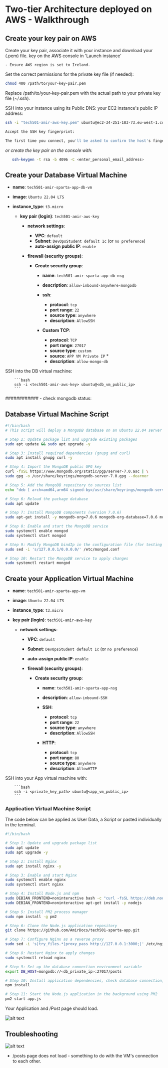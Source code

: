 # Two-tier Architecture deployed on AWS - Walkthrough

## Create your key pair on AWS

Create your key pair, associate it with your instance and download your (.pem) file. key on the AWS console in 'Launch instance'

    - Ensure AWS region is set to Ireland.

Set the correct permissions for the private key file (if needed):

```bash
chmod 400 /path/to/your-key-pair.pem
```

Replace /path/to/your-key-pair.pem with the actual path to your private key file (~/.ssh).

SSH into your instance using its Public DNS: your EC2 instance's public IP address:

```bash
ssh -i "tech501-amir-aws-key.pem" ubuntu@ec2-34-251-183-73.eu-west-1.compute.amazonaws.com
```
```bash
Accept the SSH key fingerprint:

The first time you connect, you'll be asked to confirm the host's fingerprint. Type yes to continue.
```

*or create the key pair on the console with:*

 ```bash
    ssh-keygen -t rsa -b 4096 -C <enter_personal_email_address>
```

## Create your Database Virtual Machine

- **name**: `tech501-amir-sparta-app-db-vm`
- **image**: `Ubuntu 22.04 LTS`
- **instance_type**: `t3.micro`

  - **key pair (login)**: `tech501-amir-aws-key`

    - **network settings**:
      - **VPC**: `default`
      - **Subnet**: `DevOpsStudent default 1c` (or `no preference`)
      - **auto-assign public IP**: `enable`
    
    - **firewall (security groups)**:
      - **Create security group**:
        - **name**: `tech501-amir-sparta-app-db-nsg`
        - **description**: `allow-inbound-anywhere-mongodb`
        
        - **ssh**:
          - **protocol**: `tcp`
          - **port range**: `22`
          - **source type**: `anywhere`
          - **description**: `AllowSSH`
        
        - **Custom TCP**:
          - **protocol**: `TCP`
          - **port range**: `27017`
          - **source type**: `custom`
          - **source**: `APP VM Private IP` *
          - **description**: `allow-mongo-db`

SSH into the DB virtual machine:

        ```bash
        ssh -i <tech501-amir-aws-key> ubuntu@<db_vm_public_ip>
        ```

############    - check mongodb status:

## Database Virtual Machine Script

```bash
#!/bin/bash
# This script will deploy a MongoDB database on an Ubuntu 22.04 server

# Step 2: Update package list and upgrade existing packages
sudo apt update && sudo apt upgrade -y

# Step 3: Install required dependencies (gnupg and curl)
sudo apt install gnupg curl -y

# Step 4: Import the MongoDB public GPG key
curl -fsSL https://www.mongodb.org/static/pgp/server-7.0.asc | \
sudo gpg -o /usr/share/keyrings/mongodb-server-7.0.gpg --dearmor

# Step 5: Add the MongoDB repository to sources list
echo "deb [ arch=amd64,arm64 signed-by=/usr/share/keyrings/mongodb-server-7.0.gpg ] https://repo.mongodb.org/apt/ubuntu jammy/mongodb-org/7.0 multiverse" | sudo tee /etc/apt/sources.list.d/mongodb-org-7.0.list

# Step 6: Reload the package database
sudo apt update

# Step 7: Install MongoDB components (version 7.0.6)
sudo apt-get install -y mongodb-org=7.0.6 mongodb-org-database=7.0.6 mongodb-org-server=7.0.6 mongodb-mongosh mongodb-org-mongos=7.0.6 mongodb-org-tools=7.0.6

# Step 8: Enable and start the MongoDB service
sudo systemctl enable mongod
sudo systemctl start mongod

# Step 9: Modify MongoDB bindIp in the configuration file (for testing only!)
sudo sed -i 's/127.0.0.1/0.0.0.0/' /etc/mongod.conf

# Step 10: Restart the MongoDB service to apply changes
sudo systemctl restart mongod
```


## Create your Application Virtual Machine

- **name**: `tech501-amir-sparta-app-vm`
- **image**: `Ubuntu 22.04 LTS`
- **instance_type**: `t3.micro`
- **key pair (login)**: `tech501-amir-aws-key`

  - **network settings**:
    - **VPC**: `default`
    - **Subnet**: `DevOpsStudent default 1c` (or `no preference`)
    - **auto-assign public IP**: `enable`
    
    - **firewall (security groups)**:
      - **Create security group**:
        - **name**: `tech501-amir-sparta-app-nsg`
        - **description**: `allow-inbound-SSH`
        
        - **SSH**:
          - **protocol**: `tcp`
          - **port range**: `22`
          - **source type**: `anywhere`
          - **description**: `AllowSSH`
        
        - **HTTP**:
          - **protocol**: `tcp`
          - **port range**: `80`
          - **source type**: `anywhere`
          - **description**: `AllowHTTP`

SSH into your App virtual machine with:

        ```bash
        ssh -i <private_key_path> ubuntu@<app_vm_public_ip>
        ```

### Application Virtual Machine Script

The code below can be applied as User Data, a Script or pasted individually in the terminal.

```bash
#!/bin/bash

# Step 1: Update and upgrade package list
sudo apt update 
sudo apt upgrade -y

# Step 2: Install Nginx
sudo apt install nginx -y

# Step 3: Enable and start Nginx
sudo systemctl enable nginx
sudo systemctl start nginx

# Step 4: Install Node.js and npm
sudo DEBIAN_FRONTEND=noninteractive bash -c "curl -fsSL https://deb.nodesource.com/setup_20.x | bash -"
sudo DEBIAN_FRONTEND=noninteractive apt-get install -y nodejs

# Step 5: Install PM2 process manager
sudo npm install -g pm2

# Step 6: Clone the Node.js application repository
git clone https://github.com/AmirDocs/tech501-sparta-app.git

# Step 7: Configure Nginx as a reverse proxy
sudo sed -i 's|try_files.*|proxy_pass http://127.0.0.1:3000;|' /etc/nginx/sites-available/default

# Step 8: Restart Nginx to apply changes
sudo systemctl reload nginx

# Step 9: Set up the database connection environment variable
export DB_HOST=mongodb://<db_private_ip>:27017/posts

# Step 10: Install application dependencies, check database connection, clear and reseed the database
npm install

# Step 11: Start the Node.js application in the background using PM2
pm2 start app.js
```

Your Application and /Post page should load.

![alt text](<../images-videos/Screenshot 2025-02-05 182852.png>)

## Troubleshooting

![alt text](<../images-videos/Screenshot 2025-02-05 173215.png>)
- /posts page does not load - something to do with the VM's connection to each other.
